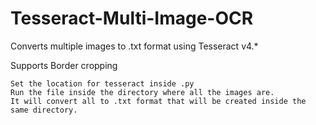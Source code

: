 # Tesseract-Multi-Image-OCR
Converts multiple images to .txt format using Tesseract v4.*

Supports Border cropping

```
Set the location for tesseract inside .py
Run the file inside the directory where all the images are.
It will convert all to .txt format that will be created inside the same directory.
```
